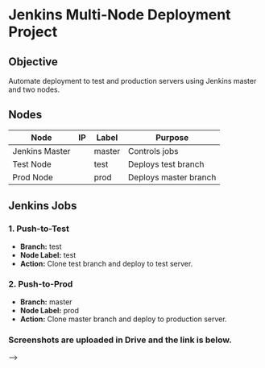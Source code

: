 # Jenkins Multi-Node Deployment Project

## Objective
Automate deployment to test and production servers using Jenkins master and two nodes.

## Nodes
| Node | IP | Label | Purpose |
|------|----|-------|--------|
| Jenkins Master | <master-ip> | master | Controls jobs |
| Test Node | <test-ip> | test | Deploys test branch |
| Prod Node | <prod-ip> | prod | Deploys master branch |

## Jenkins Jobs

### 1. Push-to-Test
- **Branch:** test  
- **Node Label:** test  
- **Action:** Clone test branch and deploy to test server.

### 2. Push-to-Prod
- **Branch:** master  
- **Node Label:** prod  
- **Action:** Clone master branch and deploy to production server.

### Screenshots are uploaded in Drive and the link is below.
--> 
